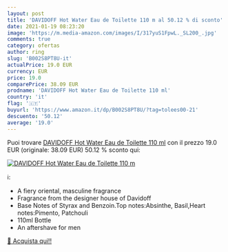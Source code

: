 ```yaml
---
layout: post
title: 'DAVIDOFF Hot Water Eau de Toilette 110 m al 50.12 % di sconto'
date: 2021-01-19 08:23:20
image: 'https://m.media-amazon.com/images/I/317yuS1FpwL._SL200_.jpg'
comments: true
category: ofertas
author: ring
slug: 'B002S8PT8U-it'
actualPrice: 19.0 EUR
currency: EUR
price: 19.0
comparePrice: 38.09 EUR
prodname: 'DAVIDOFF Hot Water Eau de Toilette 110 ml'
country: 'it'
flag: '🇮🇹'
buyurl: 'https://www.amazon.it/dp/B002S8PT8U/?tag=tolees00-21'
descuento: '50.12'
average: '19.0'
---
```


Puoi trovare [DAVIDOFF Hot Water Eau de Toilette 110 ml](https://www.amazon.it/dp/B002S8PT8U/?tag=tolees00-21) con il prezzo 19.0 EUR (originale: 38.09 EUR) 50.12 % sconto qui:

[![DAVIDOFF Hot Water Eau de Toilette 110 m](https://m.media-amazon.com/images/I/317yuS1FpwL._SL200_.jpg)](https://www.amazon.it/dp/B002S8PT8U/?tag=tolees00-21)

ℹ️:

- A fiery oriental, masculine fragrance
- Fragrance from the designer house of Davidoff
- Base Notes of Styrax and Benzoin.Top notes:Absinthe, Basil,Heart notes:Pimento, Patchouli
- 110ml Bottle
- An aftershave for men

[🛒 Acquista qui!!](https://www.amazon.it/dp/B002S8PT8U/?tag=tolees00-21)
